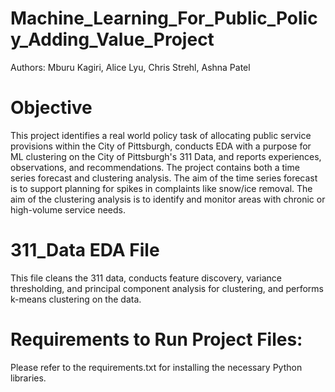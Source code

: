 # Machine_Learning_For_Public_Policy_Adding_Value_Project
Authors: Mburu Kagiri, Alice Lyu, Chris Strehl, Ashna Patel

# Objective
This project identifies a real world policy task of allocating public service provisions within the City of Pittsburgh, conducts EDA with a purpose for ML clustering on the City of Pittsburgh's 311 Data, and reports experiences, observations, and recommendations. The project contains both a time series forecast and clustering analysis. The aim of the time series forecast is to support planning for spikes in complaints like snow/ice removal. The aim of the clustering analysis is to identify and monitor areas with chronic or high-volume service needs.

# 311_Data EDA File
This file cleans the 311 data, conducts feature discovery, variance thresholding, and principal component analysis for clustering, and performs k-means clustering on the data.

# Requirements to Run Project Files:
Please refer to the requirements.txt for installing the necessary Python libraries.

